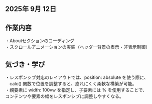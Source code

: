 ## 2025年 9月 12日 

## 作業内容
・Aboutセクションのコーディング<br>
・スクロールアニメーションの実装（ヘッダー背景の表示・非表示制御）

## 気づき・学び
 ・レスポンシブ対応のレイアウトでは、position: absolute を使う際に、<br>
 　calc() 関数で位置を調整すると、崩れにくく柔軟な構築が可能。<br>
 ・親要素に width: 100vw を指定し、子要素には % を使用することで、<br>
   コンテンツや要素の幅をレスポンシブに調整しやすくなる。
